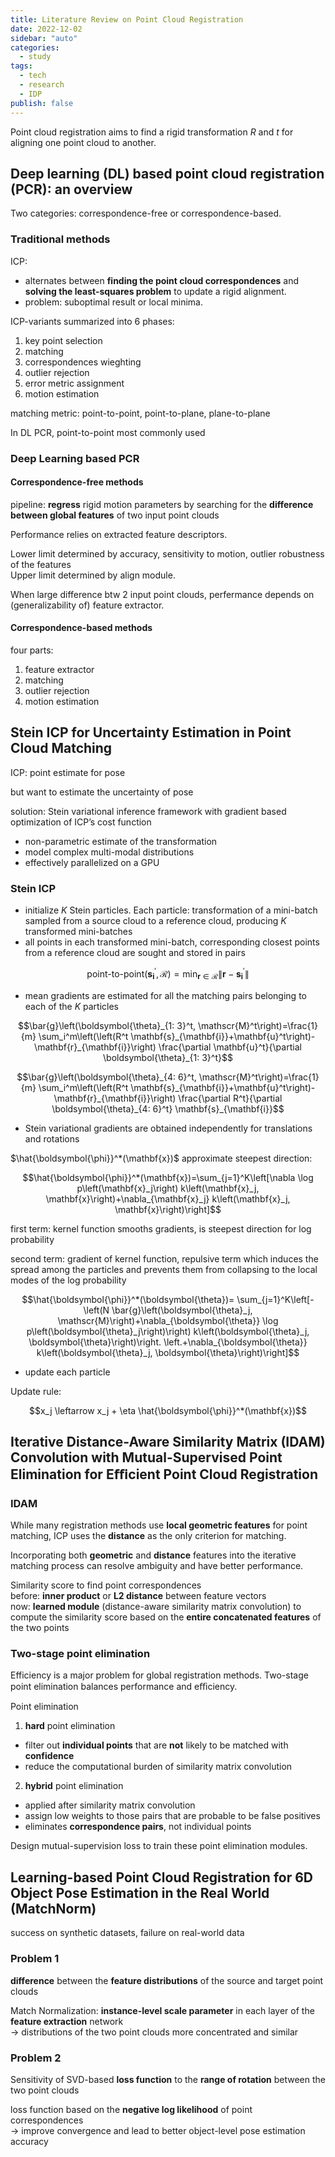 ```yaml
---
title: Literature Review on Point Cloud Registration
date: 2022-12-02
sidebar: "auto"
categories:
  - study
tags:
  - tech
  - research
  - IDP
publish: false
---
```


Point cloud registration aims to find a rigid transformation $R$ and $t$ for aligning one point cloud to another.

## Deep learning (DL) based point cloud registration (PCR): an overview

Two categories: correspondence-free or correspondence-based.

### Traditional methods

ICP:

- alternates between **finding the point cloud correspondences** and **solving the least-squares problem** to update a rigid alignment.
- problem: suboptimal result or local minima.

ICP-variants summarized into 6 phases:

1. key point selection
2. matching
3. correspondences wieghting
4. outlier rejection
5. error metric assignment
6. motion estimation

matching metric: point-to-point, point-to-plane, plane-to-plane

In DL PCR, point-to-point most commonly used

### Deep Learning based PCR

#### Correspondence-free methods

pipeline: **regress** rigid motion parameters by searching for the **difference between global features** of two input point clouds

Performance relies on extracted feature descriptors.

Lower limit determined by accuracy, sensitivity to motion, outlier robustness of the features  
Upper limit determined by align module.

When large difference btw 2 input point clouds, perfermance depends on (generalizability of) feature extractor.

#### Correspondence-based methods

four parts:

1. feature extractor
2. matching
3. outlier rejection
4. motion estimation

## Stein ICP for Uncertainty Estimation in Point Cloud Matching

ICP: point estimate for pose

but want to estimate the uncertainty of pose

solution: Stein variational inference framework with gradient based optimization of ICP’s cost function

- non-parametric estimate of the transformation
- model complex multi-modal distributions
- effectively parallelized on a GPU

### Stein ICP

- initialize $K$ Stein particles. Each particle: transformation of a mini-batch sampled from a source cloud to a reference cloud, producing $K$ transformed mini-batches
- all points in each transformed mini-batch, corresponding closest points from a reference cloud are sought and stored in pairs

$$\text{point-to-point}\left(\mathbf{s}_{\mathbf{i}}^{\prime}, \mathscr{R}\right)=\min _{\mathbf{r} \in \mathscr{R}}\left\|\mathbf{r}-\mathbf{s}_{\mathbf{i}}^{\prime}\right\|$$

- mean gradients are estimated for all the matching pairs belonging to each of the $K$ particles

$$\bar{g}\left(\boldsymbol{\theta}_{1: 3}^t, \mathscr{M}^t\right)=\frac{1}{m} \sum_i^m\left(\left(R^t \mathbf{s}_{\mathbf{i}}+\mathbf{u}^t\right)-\mathbf{r}_{\mathbf{i}}\right) \frac{\partial \mathbf{u}^t}{\partial \boldsymbol{\theta}_{1: 3}^t}$$

$$\bar{g}\left(\boldsymbol{\theta}_{4: 6}^t, \mathscr{M}^t\right)=\frac{1}{m} \sum_i^m\left(\left(R^t \mathbf{s}_{\mathbf{i}}+\mathbf{u}^t\right)-\mathbf{r}_{\mathbf{i}}\right) \frac{\partial R^t}{\partial \boldsymbol{\theta}_{4: 6}^t} \mathbf{s}_{\mathbf{i}}$$

- Stein variational gradients are obtained independently for translations and rotations

$\hat{\boldsymbol{\phi}}^*(\mathbf{x})$ approximate steepest direction:

$$\hat{\boldsymbol{\phi}}^*(\mathbf{x})=\sum_{j=1}^K\left[\nabla \log p\left(\mathbf{x}_j\right) k\left(\mathbf{x}_j, \mathbf{x}\right)+\nabla_{\mathbf{x}_j} k\left(\mathbf{x}_j, \mathbf{x}\right)\right]$$

first term: kernel function smooths gradients, is steepest direction for log probability

second term: gradient of kernel function, repulsive term which induces the spread among the particles and prevents them from collapsing to the local modes of the log probability

$$\hat{\boldsymbol{\phi}}^*(\boldsymbol{\theta})= \sum_{j=1}^K\left[-\left(N \bar{g}\left(\boldsymbol{\theta}_j, \mathscr{M}\right)+\nabla_{\boldsymbol{\theta}} \log p\left(\boldsymbol{\theta}_j\right)\right) k\left(\boldsymbol{\theta}_j, \boldsymbol{\theta}\right)\right. \left.+\nabla_{\boldsymbol{\theta}} k\left(\boldsymbol{\theta}_j, \boldsymbol{\theta}\right)\right]$$

- update each particle

Update rule:

$$x_j \leftarrow x_j + \eta \hat{\boldsymbol{\phi}}^*(\mathbf{x})$$

## Iterative Distance-Aware Similarity Matrix (IDAM) Convolution with Mutual-Supervised Point Elimination for Eﬃcient Point Cloud Registration

### IDAM

While many registration methods use **local geometric features** for point matching, ICP uses the **distance** as the only criterion for matching.

Incorporating both **geometric** and **distance** features into the iterative matching process can resolve ambiguity and have better performance.

Similarity score to find point correspondences  
before: **inner product** or **L2 distance** between feature vectors  
now: **learned module** (distance-aware similarity matrix convolution) to compute the similarity score based on the **entire concatenated features** of the two points

### Two-stage point elimination

Efficiency is a major problem for global registration methods. Two-stage point elimination balances performance and eﬃciency.

Point elimination

1. **hard** point elimination

- filter out **individual points** that are **not** likely to be matched with **confidence**
- reduce the computational burden of similarity matrix convolution

2. **hybrid** point elimination

- applied after similarity matrix convolution
- assign low weights to those pairs that are probable to be false positives
- eliminates **correspondence pairs**, not individual points

Design mutual-supervision loss to train these point elimination modules.

## Learning-based Point Cloud Registration for 6D Object Pose Estimation in the Real World (MatchNorm)

success on synthetic datasets, failure on real-world data

### Problem 1

**difference** between the **feature distributions** of the source and target point clouds

Match Normalization: **instance-level scale parameter** in each layer of the **feature extraction** network  
$\rightarrow$ distributions of the two point clouds more concentrated and similar

### Problem 2

Sensitivity of SVD-based **loss function** to the **range of rotation** between the two point clouds

loss function based on the **negative log likelihood** of point correspondences  
$\rightarrow$ improve convergence and lead to better object-level pose estimation accuracy
